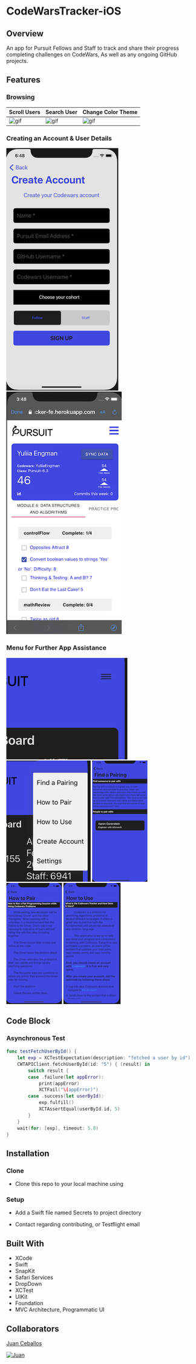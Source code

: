 # CodeWarsTracker-iOS

## Overview

An app for Pursuit Fellows and Staff to track and share their progress completing challenges on CodeWars,
As well as any ongoing GitHub projects.

       

## Features

### Browsing 

Scroll Users           | Search User             | Change Color Theme
---------------------- | ----------------------- | -----------------------
![gif](CodeWarsTracker/Assets.xcassets/MyGifAnimation.xcassets/BrowseFellows.dataset/BrowseFellows.gif) | ![gif](CodeWarsTracker/Assets.xcassets/MyGifAnimation.xcassets/SearchFellow.dataset/SearchFellow.gif) | ![gif](CodeWarsTracker/Assets.xcassets/MyGifAnimation.xcassets/ChangeTheme.dataset/ChangeTheme.gif)

### Creating an Account & User Details 
![CreateAccount](CodeWarsTracker/Assets.xcassets/CreateAccount.imageset/CreateAccount.png) ![DetailFellow](CodeWarsTracker/Assets.xcassets/DetailFellow.imageset/DetailFellow.png)      

### Menu for Further App Assistance
![MenuClosed](CodeWarsTracker/Assets.xcassets/MenuClosed.imageset/MenuClosed.png) ![MenuOpened](CodeWarsTracker/Assets.xcassets/MenuOpened.imageset/MenuOpened.png)
![FindAPairing](CodeWarsTracker/Assets.xcassets/FindAPairing.imageset/FindAPairing.png)
![HowToPair](CodeWarsTracker/Assets.xcassets/HowToPair.imageset/HowToPair.png)
![HowToUse](CodeWarsTracker/Assets.xcassets/HowToUse.imageset/HowToUse.png)

## Code Block

### Asynchronous Test

```Swift
func testFetchUserById() {
    let exp = XCTestExpectation(description: "fetched a user by id")
    CWTAPIClient.fetchUserById(id: "5") { (result) in
        switch result {
        case .failure(let appError):
            print(appError)
            XCTFail("\(appError)")
        case .success(let userById):
            exp.fulfill()
            XCTAssertEqual(userById.id, 5)
        }
    } 
    wait(for: [exp], timeout: 5.0)
}
```

## Installation

### Clone

* Clone this repo to your local machine using

### Setup

* Add a Swift file named Secrets to project directory

* Contact regarding contributing, or Testflight email

## Built With

* XCode
* Swift
* SnapKit
* Safari Services
* DropDown
* XCTest
* UIKit
* Foundation
* MVC Architecture, Programmatic UI

## Collaborators

[Juan Ceballos](https://github.com/Juan-Ceballos)

[![Juan](https://avatars1.githubusercontent.com/u/55723135?s=250&u=cce4396e360011123eebd2f52323aa6248023ef0&v=4)](https://github.com/Juan-Ceballos)

